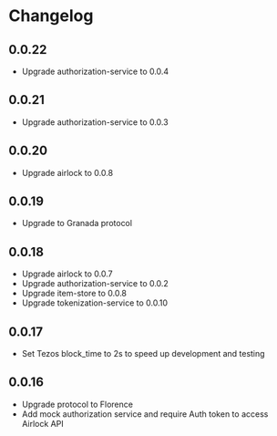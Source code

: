 # Changelog

## 0.0.22

- Upgrade authorization-service to 0.0.4

## 0.0.21

- Upgrade authorization-service to 0.0.3

## 0.0.20

- Upgrade airlock to 0.0.8

## 0.0.19

- Upgrade to Granada protocol

## 0.0.18

- Upgrade airlock to 0.0.7
- Upgrade authorization-service to 0.0.2
- Upgrade item-store to 0.0.8
- Upgrade tokenization-service to 0.0.10

## 0.0.17

- Set Tezos block_time to 2s to speed up development and testing

## 0.0.16

- Upgrade protocol to Florence
- Add mock authorization service and require Auth token to access Airlock API
